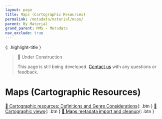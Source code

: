 ```yaml
---
layout: page
title: Maps (Cartographic Resources)
permalink: /metadata/material/maps/
parent: By Material
grand_parent: MMS › Metadata
nav_exclude: true
---
```


{: .highlight-title }
> 🚧 Under Construction
>
> This page is still being developed. [Contact us](/metadata-documentation/contact/) with any questions or feedback.

# Maps (Cartographic Resources)

[📄 Cartographic resources: Definitions and Genre Considerations](https://docs.google.com/document/u/0/d/1L02o6WotPGMdCVlZ9DJZVRhaICt1zssV9nJUkSzZo5Q/edit){: .btn }
[📄 Cartographic views](https://docs.google.com/document/u/0/d/1V3ZK-P-gAEl7o9rAFKL_TFkV2PBfAUmsWnD_ixLWYxI/edit){: .btn }
[📄 Maps metadata import and cleanup](https://docs.google.com/document/u/0/d/1NoAC4Dd0GRmRfDxWf-uDABui14fEHsoEknvBYeobUE4/edit){: .btn }